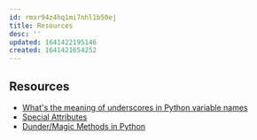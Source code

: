 ```yaml
---
id: rmxr94z4hq1mi7nhl1b50ej
title: Resources
desc: ''
updated: 1641422195146
created: 1641421654252
---
```



## Resources

- [What's the meaning of underscores in Python variable names][0]
- [Special Attributes][1]
- [Dunder/Magic Methods in Python][2]

[0]: https://youtu.be/ALZmCy2u0jQ
[1]: https://docs.python.org/3/reference/datamodel.html#:~:text=formal%20parameter%20list.-,Special%20attributes%3A,-Attribute
[2]: https://www.section.io/engineering-education/dunder-methods-python/
